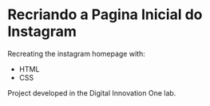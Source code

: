 # Recriando a Pagina Inicial do Instagram

Recreating the instagram homepage with:
* HTML
* CSS

Project developed in the Digital Innovation One lab.